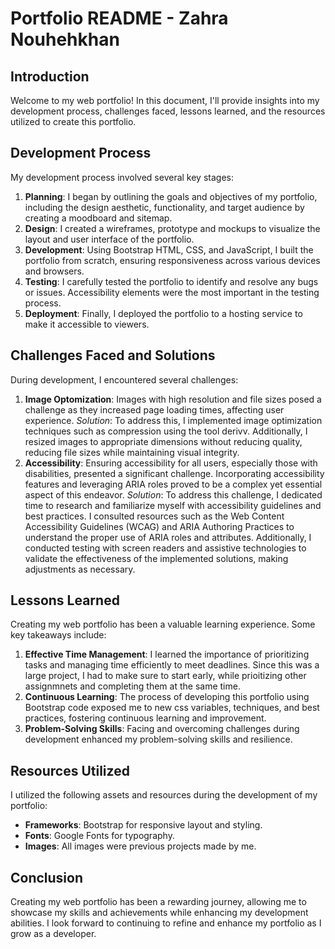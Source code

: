 # Portfolio README - Zahra Nouhehkhan

## Introduction

Welcome to my web portfolio! In this document, I'll provide insights into my development process, challenges faced, lessons learned, and the resources utilized to create this portfolio.

## Development Process

My development process involved several key stages:

1. **Planning**: I began by outlining the goals and objectives of my portfolio, including the design aesthetic, functionality, and target audience by creating a moodboard and sitemap.
2. **Design**: I created a wireframes, prototype and mockups to visualize the layout and user interface of the portfolio.
3. **Development**: Using Bootstrap HTML, CSS, and JavaScript, I built the portfolio from scratch, ensuring responsiveness across various devices and browsers.
4. **Testing**: I carefully tested the portfolio to identify and resolve any bugs or issues. Accessibility elements were the most important in the testing process.
5. **Deployment**: Finally, I deployed the portfolio to a hosting service to make it accessible to viewers.

## Challenges Faced and Solutions

During development, I encountered several challenges:

1. **Image Optomization**: Images with high resolution and file sizes posed a challenge as they increased page loading times, affecting user experience.
   _Solution_: To address this, I implemented image optimization techniques such as compression using the tool derivv. Additionally, I resized images to appropriate dimensions without reducing quality, reducing file sizes while maintaining visual integrity.
2. **Accessibility**: Ensuring accessibility for all users, especially those with disabilities, presented a significant challenge. Incorporating accessibility features and leveraging ARIA roles proved to be a complex yet essential aspect of this endeavor.
   _Solution_: To address this challenge, I dedicated time to research and familiarize myself with accessibility guidelines and best practices. I consulted resources such as the Web Content Accessibility Guidelines (WCAG) and ARIA Authoring Practices to understand the proper use of ARIA roles and attributes. Additionally, I conducted testing with screen readers and assistive technologies to validate the effectiveness of the implemented solutions, making adjustments as necessary.

## Lessons Learned

Creating my web portfolio has been a valuable learning experience. Some key takeaways include:

1. **Effective Time Management**: I learned the importance of prioritizing tasks and managing time efficiently to meet deadlines. Since this was a large project, I had to make sure to start early, while prioitizing other assignmnets and completing them at the same time.
2. **Continuous Learning**: The process of developing this portfolio using Bootstrap code exposed me to new css variables, techniques, and best practices, fostering continuous learning and improvement.
3. **Problem-Solving Skills**: Facing and overcoming challenges during development enhanced my problem-solving skills and resilience.

## Resources Utilized

I utilized the following assets and resources during the development of my portfolio:

- **Frameworks**: Bootstrap for responsive layout and styling.
- **Fonts**: Google Fonts for typography.
- **Images**: All images were previous projects made by me.

## Conclusion

Creating my web portfolio has been a rewarding journey, allowing me to showcase my skills and achievements while enhancing my development abilities. I look forward to continuing to refine and enhance my portfolio as I grow as a developer.
